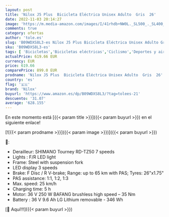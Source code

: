 ```yaml
---
layout: post
title: 'Nilox J5 Plus  Bicicleta Eléctrica Unisex Adulto  Gris  26'
date: 2022-11-03 20:14:27
image: 'https://m.media-amazon.com/images/I/41rhdb+NW0L._SL500_._SL400_.jpg'
comments: true
category: ofertas
author: 'tole.es'
slug: 'B09WDXS8L3-es Nilox J5 Plus Bicicleta Eléctrica Unisex Adulto Gris 26'
sku: 'B09WDXS8L3-es'
tags: [ 'Bicicletas','Bicicletas eléctricas','Ciclismo','Deportes y aire libre','Ropa y equipo para deportes','bicicleta','nilox','🇪🇸', ]
actualPrice: 619.66 EUR
currency: EUR
price: 619.66
comparePrice: 899.0 EUR
prodname: 'Nilox J5 Plus  Bicicleta Eléctrica Unisex Adulto  Gris  26'
country: 'es'
flag: '🇪🇸'
brand: 'Nilox'
buyurl: 'https://www.amazon.es/dp/B09WDXS8L3/?tag=tolees-21'
descuento: '31.07'
average: '628.155'
---
```


En este momento está [{{< param title >}}]({{< param buyurl >}}) en el siguiente enlace!

[![{{< param prodname >}}]({{< param image >}})]({{< param buyurl >}})

🔎:

- Derailleur: SHIMANO Tourney RD-TZ50 7 speeds
- Lights : F/R LED light
- Frame: Steel with suspension fork
- LED display 3 speeds
- Brake: F Disc / R V-brake; Range: up to 65 km with PAS; Tyres: 26"x1.75"
- PAS assistance: 1:1, 1:2, 1:3
- Max. speed: 25 km/h
- Charging time: 5 h
- Motor: 36 V 250 W BAFANG brushless high speed – 35 Nm
- Battery : 36 V 9.6 Ah LG Lithium removable - 346 Wh

[🛒 Aquí!!!]({{< param buyurl >}})

